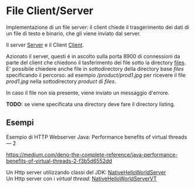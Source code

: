 # File Client/Server

Implementazione di un file server: il client chiede il trasgerimento dei dati di un file 
di testo e binario, che gli viene inviato dal server.

Il server [Server](./src/Server.java) e il Client [Client](./src/Client.java).

Azionato il server, questi è in ascolto sulla porta 8900 di connessioni da parte del
client che chiedono il tasferimento dei file sotto la directory [files](./files). E' possibile chiedere anche file in sottodirectory della directory base *files* specificando il percorso: ad esempio */product/prod1.jpg* per ricevere il file *prod1.jpg*
nella sottodirectory *product* di *files*.

In caso il file non sia presente, viene inviato un messaggio d'errore. 

**TODO:** se viene specificata una directory deve fare il directory listing. 

## Esempi

Esempio di HTTP Webserver
Java: Performance benefits of virtual threads — 2

https://medium.com/deno-the-complete-reference/java-performance-benefits-of-virtual-threads-2-f3b5d6552dd

Un Http server utilizzando classi del JDK: [NativeHelloWorldServer](./src/NativeHelloWorldServer.java)  
Un Http server con i *virtual thread*: [NativeHelloWorldServerVT](./src/NativeHelloWorldServerVT.java)